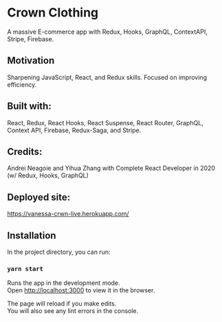 # Crown Clothing

A massive E-commerce app with Redux, Hooks, GraphQL, ContextAPI, Stripe, Firebase.

## Motivation

Sharpening JavaScript, React, and Redux skills. Focused on improving efficiency. 

## Built with:

React, Redux, React Hooks, React Suspense, React Router, GraphQL, Context API, Firebase, Redux-Saga, and Stripe. 

## Credits:

Andrei Neagoie and Yihua Zhang with Complete React Developer in 2020 (w/ Redux, Hooks, GraphQL)

## Deployed site:

https://vanessa-crwn-live.herokuapp.com/

## Installation

In the project directory, you can run:

### `yarn start`

Runs the app in the development mode.<br />
Open [http://localhost:3000](http://localhost:3000) to view it in the browser.

The page will reload if you make edits.<br />
You will also see any lint errors in the console.

